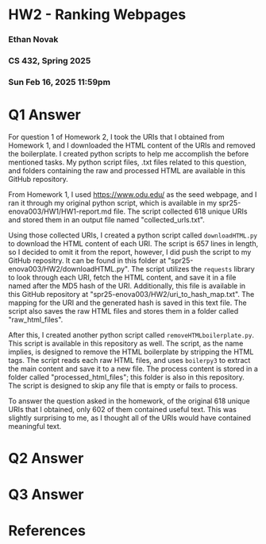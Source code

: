 # HW2 - Ranking Webpages
### Ethan Novak
### CS 432, Spring 2025
### Sun Feb 16, 2025 11:59pm

# Q1 Answer
For question 1 of Homework 2, I took the URIs that I obtained from Homework 1, and I downloaded the HTML content of the URIs and removed the boilerplate. I created python scripts to help me accomplish the before mentioned tasks. My python script files, .txt files related to this question, and folders containing the raw and processed HTML are available in this GitHub repository. 

From Homework 1, I used https://www.odu.edu/ as the seed webpage, and I ran it through my original python script, which is available in my spr25-enova003/HW1/HW1-report.md file. The script collected 618 unique URIs and stored them in an output file named "collected_urls.txt".

Using those collected URIs, I created a python script called `downloadHTML.py` to download the HTML content of each URI.  The script is 657 lines in length, so I decided to omit it from the report, however, I did push the script to my GitHub repositry.  It can be found in this folder at "spr25-enova003/HW2/downloadHTML.py".  The script utilizes the `requests` library to look through each URI, fetch the HTML content, and save it in a file named after the MD5 hash of the URI. Additionally, this file is available in this GitHub repository at "spr25-enova003/HW2/uri_to_hash_map.txt".  The mapping for the URI and the generated hash is saved in this text file. The script also saves the raw HTML files and stores them in a folder called "raw_html_files". 

After this, I created another python script called `removeHTMLboilerplate.py`.  This script is available in this repository as well. The script, as the name implies, is designed to remove the HTML boilerplate by stripping the HTML tags. The script reads each raw HTML files, and uses `boilerpy3` to extract the main content and save it to a new file. The process content is stored in a folder called "processed_html_files"; this folder is also in this repository. The script is designed to skip any file that is empty or fails to process. 

To answer the question asked in the homework, of the original 618 unique URIs that I obtained, only 602 of them contained useful text. This was slightly surprising to me, as I thought all of the URIs would have contained meaningful text. 

# Q2 Answer


# Q3 Answer


# References
